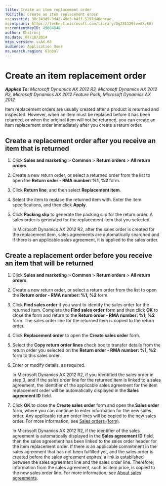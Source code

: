 ```yaml
---
title: Create an item replacement order
TOCTitle: Create an item replacement order
ms:assetid: 38c243d9-9d42-49e3-b4ff-5197d46ebcae
ms:mtpsurl: https://technet.microsoft.com/library/Gg231129(v=AX.60)
ms:contentKeyID: 49684848
author: Khairunj
ms.date: 04/18/2014
mtps_version: v=AX.60
audience: Application User
ms.search.region: Global
---
```


# Create an item replacement order 


_**Applies To:** Microsoft Dynamics AX 2012 R3, Microsoft Dynamics AX 2012 R2, Microsoft Dynamics AX 2012 Feature Pack, Microsoft Dynamics AX 2012_

Item replacement orders are usually created after a product is returned and inspected. However, when an item must be replaced before it has been returned, or when the original item will not be returned, you can create an item replacement order immediately after you create a return order.

## Create a replacement order after you receive an item that is returned

1.  Click **Sales and marketing** \> **Common** \> **Return orders** \> **All return orders**.

2.  Create a new return order, or select a returned order from the list to open the **Return order - RMA number: %1, %2** form.

3.  Click **Return line**, and then select **Replacement item**.

4.  Select the item to replace the returned item with. Enter the item specifications, and then click **Apply**.

5.  Click **Packing slip** to generate the packing slip for the return order. A sales order is generated for the replacement item that you selected.
    
    In Microsoft Dynamics AX 2012 R2, after the sales order is created for the replacement item, sales agreements are automatically searched and if there is an applicable sales agreement, it is applied to the sales order.

## Create a replacement order before you receive an item that will be returned

1.  Click **Sales and marketing** \> **Common** \> **Return orders** \> **All return orders**.

2.  Create a new return order, or select a return order from the list to open the **Return order - RMA number: %1, %2** form.

3.  Click **Find sales order** if you want to identify the sales order for the returned item. Complete the **Find sales order** form and then click **OK** to close the form and return to the **Return order - RMA number: %1, %2** form. The sales order line for the returned item is copied to the return order.

4.  Click **Replacement order** to open the **Create sales order** form.

5.  Select the **Copy return order lines** check box to transfer details from the return order you selected on the **Return order - RMA number: %1, %2** form to this sales order.

6.  Enter or modify details, as required.
    
    In Microsoft Dynamics AX 2012 R2, if you identified the sales order in step 3, and if the sales order line for the returned item is linked to a sales agreement, the identifier of the applicable sales agreement for the item replacement order will be automatically displayed in the **Sales agreement ID** field.

7.  Click **OK** to close the **Create sales order** form and open the **Sales order** form, where you can continue to enter information for the new sales order. Any applicable return order lines will be copied to the new sales order. For more information, see [Sales orders (form)](https://technet.microsoft.com/library/aa585863\(v=ax.60\)).
    
    In Microsoft Dynamics AX 2012 R2, if the identifier of the sales agreement is automatically displayed in the **Sales agreement ID** field, then the sales agreement has been linked to the sales order header for the item replacement order. If there is an applicable commitment in the sales agreement that has not been fulfilled yet, and the sales order is created before the sales agreement expires, a link is established between the sales agreement line and the sales order line. Therefore, information from the sales agreement, such as item price, is copied to the new sales order line. For more information, see [About sales agreements](about-sales-agreements.md).

  


